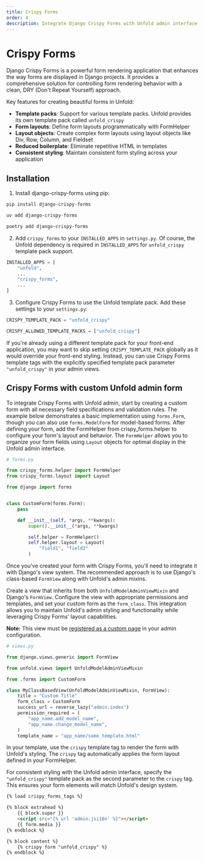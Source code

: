 ```yaml
---
title: Crispy Forms
order: 4
description: Integrate Django Crispy Forms with Unfold admin interface for beautiful, DRY form layouts. Configure the unfold_crispy template pack, create custom form layouts, and enhance your admin forms with consistent styling and reduced boilerplate.
---
```


# Crispy Forms

Django Crispy Forms is a powerful form rendering application that enhances the way forms are displayed in Django projects. It provides a comprehensive solution for controlling form rendering behavior with a clean, DRY (Don't Repeat Yourself) approach.

Key features for creating beautiful forms in Unfold:

- **Template packs**: Support for various template packs. Unfold provides its own template pack called `unfold_crispy`
- **Form layouts**: Define form layouts programmatically with FormHelper
- **Layout objects**: Create complex form layouts using layout objects like Div, Row, Column, and Fieldset
- **Reduced boilerplate**: Eliminate repetitive HTML in templates
- **Consistent styling**: Maintain consistent form styling across your application

## Installation

1. Install django-crispy-forms using pip:

```bash
pip install django-crispy-forms

uv add django-crispy-forms

poetry add django-crispy-forms
```

2. Add `crispy_forms` to your `INSTALLED_APPS` in `settings.py`. Of course, the Unfold dependency is required in `INSTALLED_APPS` for `unfold_crispy` template pack support.

```python
INSTALLED_APPS = [
    "unfold",
    ...
    "crispy_forms",
    ...
]
```

3. Configure Crispy Forms to use the Unfold template pack. Add these settings to your `settings.py`:

```python
CRISPY_TEMPLATE_PACK = "unfold_crispy"

CRISPY_ALLOWED_TEMPLATE_PACKS = ["unfold_crispy"]
```

If you're already using a different template pack for your front-end application, you may want to skip setting `CRISPY_TEMPLATE_PACK` globally as it would override your front-end styling. Instead, you can use Crispy Forms template tags with the explicitly specified template pack parameter `"unfold_crispy"` in your admin views.

## Crispy Forms with custom Unfold admin form

To integrate Crispy Forms with Unfold admin, start by creating a custom form with all necessary field specifications and validation rules. The example below demonstrates a basic implementation using `forms.Form`, though you can also use `forms.ModelForm` for model-based forms. After defining your form, add the FormHelper from crispy_forms.helper to configure your form's layout and behavior. The `FormHelper` allows you to organize your form fields using `Layout` objects for optimal display in the Unfold admin interface.

```python
# forms.py

from crispy_forms.helper import FormHelper
from crispy_forms.layout import Layout

from django import forms


class CustomForm(forms.Form):
    pass

    def __init__(self, *args, **kwargs):
        super().__init__(*args, **kwargs)

        self.helper = FormHelper()
        self.helper.layout = Layout(
            "field1", "field2"
        )
```

Once you've created your form with Crispy Forms, you'll need to integrate it with Django's view system. The recommended approach is to use Django's class-based `FormView` along with Unfold's admin mixins.

Create a view that inherits from both `UnfoldModelAdminViewMixin` and Django's `FormView`. Configure the view with appropriate permissions and templates, and set your custom form as the `form_class`. This integration allows you to maintain Unfold's admin styling and functionality while leveraging Crispy Forms' layout capabilities.

**Note:** This view must be [registered as a custom page](https://unfoldadmin.com/docs/pages/) in your admin configuration.

```python
# views.py

from django.views.generic import FormView

from unfold.views import UnfoldModelAdminViewMixin

from .forms import CustomForm

class MyClassBasedView(UnfoldModelAdminViewMixin, FormView):
    title = "Custom Title"
    form_class = CustomForm
    success_url = reverse_lazy("admin:index")
    permission_required = (
        "app_name.add_model_name",
        "app_name.change_model_name",
    )
    template_name = "app_name/some_template.html"
```

In your template, use the `crispy` template tag to render the form with Unfold's styling. The `crispy` tag automatically applies the form layout defined in your FormHelper.

For consistent styling with the Unfold admin interface, specify the `"unfold_crispy"` template pack as the second parameter to the `crispy` tag. This ensures your form elements will match Unfold's design system.

```html
{% load crispy_forms_tags %}

{% block extrahead %}
    {{ block.super }}
    <script src="{% url 'admin:jsi18n' %}"></script>
    {{ form.media }}
{% endblock %}

{% block content %}
    {% crispy form "unfold_crispy" %}
{% endblock %}
```
